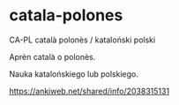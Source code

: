 # catala-polones
CA-PL català polonès / kataloński polski

Aprèn català o polonès.
 
Nauka katalońskiego lub polskiego.

https://ankiweb.net/shared/info/2038315131
